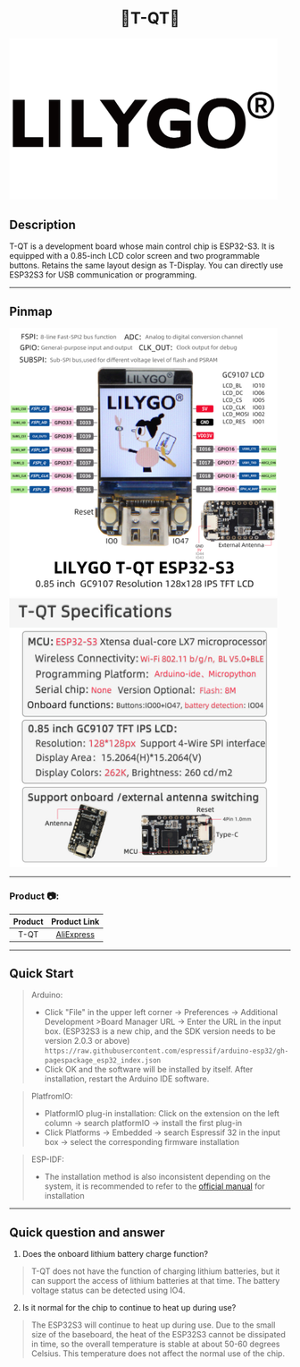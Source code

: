 <h1 align = "center"> 🌟T-QT🌟</h1>

<img  width="480" src=image/logo.png>

## Description

T-QT is a development board whose main control chip is ESP32-S3. It is equipped with a 0.85-inch LCD color screen and two programmable buttons. Retains the same layout design as T-Display. You can directly use ESP32S3 for USB communication or programming.

***
## Pinmap

<img  width="480" src=image/pinmap_en.jpg>
<img  width="480" src=image/specifications_en.jpg>

***
<h3 align = "left">Product 📷:</h3>

|  Product |  Product Link |
| :--------: | :---------: |
| T-QT |  [AliExpress](https://www.aliexpress.com/item/1005004405292321.html)   |


***
## Quick Start

> Arduino:
>- Click "File" in the upper left corner -> Preferences -> Additional Development >Board Manager URL -> Enter the URL in the input box.
(ESP32S3 is a new chip, and the SDK version needs to be version 2.0.3 or above)
> `https://raw.githubusercontent.com/espressif/arduino-esp32/gh-pagespackage_esp32_index.json`
>-  Click OK and the software will be installed by itself. After installation, restart the Arduino IDE software.

> PlatfromIO:
> - PlatformIO plug-in installation: Click on the extension on the left column -> search platformIO -> install the first plug-in
> - Click Platforms -> Embedded -> search Espressif 32 in the input box -> select the corresponding firmware installation

> ESP-IDF:
> - The installation method is also inconsistent depending on the system, it is recommended to refer to the [official manual](https://docs.espressif.com/projects/esp-idf/en/latest/esp32/get-started/index.html) for installation


***
## Quick question and answer
1. Does the onboard lithium battery charge function?
> T-QT does not have the function of charging lithium batteries, but it can support the access of lithium batteries at that time. The battery voltage status can be detected using IO4. 
2. Is it normal for the chip to continue to heat up during use?
> The ESP32S3 will continue to heat up during use. Due to the small size of the baseboard, the heat of the ESP32S3 cannot be dissipated in time, so the overall temperature is stable at about 50-60 degrees Celsius. This temperature does not affect the normal use of the chip.
